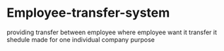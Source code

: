 # Employee-transfer-system
providing transfer between employee where employee want it transfer
it shedule made for one individual company purpose
